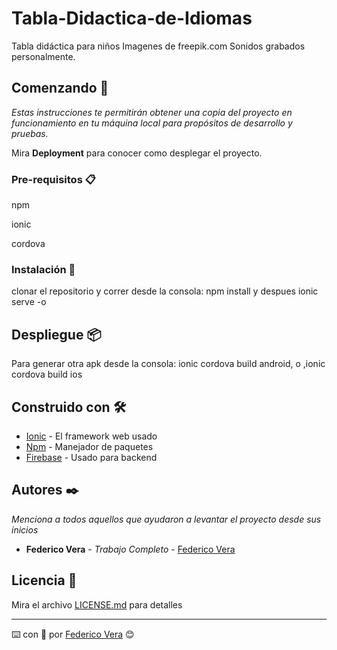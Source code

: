 # Tabla-Didactica-de-Idiomas
Tabla didáctica para niños
Imagenes de freepik.com
Sonidos grabados personalmente.

## Comenzando 🚀

_Estas instrucciones te permitirán obtener una copia del proyecto en funcionamiento en tu máquina local para propósitos de desarrollo y pruebas._

Mira **Deployment** para conocer como desplegar el proyecto.


### Pre-requisitos 📋

npm

ionic

cordova

### Instalación 🔧

clonar el repositorio y correr desde la consola: npm install y despues ionic serve -o



## Despliegue 📦

Para generar otra apk desde la consola: ionic cordova build android, o ,ionic cordova build ios

## Construido con 🛠️


* [Ionic](https://ionicframework.com/) - El framework web usado
* [Npm](https://maven.apache.org/) - Manejador de paquetes
* [Firebase](https://firebase.google.com/) - Usado para backend



## Autores ✒️

_Menciona a todos aquellos que ayudaron a levantar el proyecto desde sus inicios_

* **Federico Vera** - *Trabajo Completo* - [Federico Vera](https://github.com/dfedericovera)


## Licencia 📄

Mira el archivo [LICENSE.md](LICENSE.md) para detalles


---
⌨️ con :muscle: por [Federico Vera](https://github.com/dfedericovera) 😊